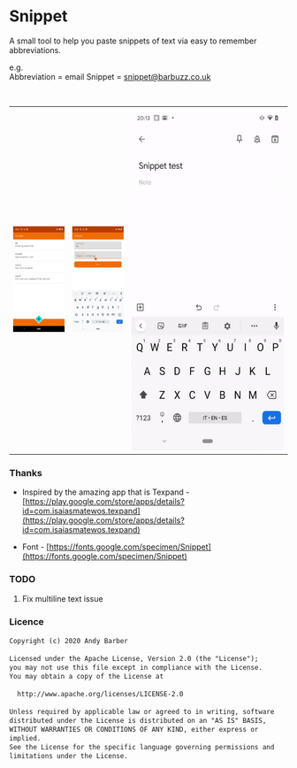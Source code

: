 # Snippet

A small tool to help you paste snippets of text via easy to remember abbreviations.

e.g.  
Abbreviation = email
Snippet = snippet@barbuzz.co.uk

<br/>
<table border="0">
<tr>
<td>
<img src="https://github.com/andyb129/Snippet/blob/master/screenshots/snippet_screenshot_1.png" alt="Snippet Screen 1"/>
</td>
<td>
<img src="https://github.com/andyb129/Snippet/blob/master/screenshots/snippet_screenshot_2.png" alt="Snippet Screen 2"/>
</td>
<td>
<img src="https://github.com/andyb129/Snippet/blob/master/screenshots/snippet_demo.gif" width="1480" height="620" alt="Snippet Demo"/>
</td>
</tr>
</table>

### Thanks

* Inspired by the amazing app that is Texpand - [https://play.google.com/store/apps/details?id=com.isaiasmatewos.texpand](https://play.google.com/store/apps/details?id=com.isaiasmatewos.texpand)

* Font - [https://fonts.google.com/specimen/Snippet](https://fonts.google.com/specimen/Snippet)

### TODO

1. Fix multiline text issue

### Licence
```
Copyright (c) 2020 Andy Barber

Licensed under the Apache License, Version 2.0 (the "License");
you may not use this file except in compliance with the License.
You may obtain a copy of the License at

  http://www.apache.org/licenses/LICENSE-2.0

Unless required by applicable law or agreed to in writing, software
distributed under the License is distributed on an "AS IS" BASIS,
WITHOUT WARRANTIES OR CONDITIONS OF ANY KIND, either express or implied.
See the License for the specific language governing permissions and
limitations under the License.
```
